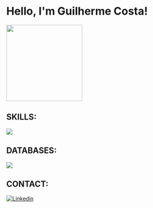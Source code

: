 <h1>
  Hello, I'm Guilherme Costa!
</h1>
 
 <div>
  <img height="200em" src="https://github-readme-stats.vercel.app/api/top-langs/?username=costagguilherme&layout=compact&langs_count=7&theme=dracula&hide=html,blade,ejs"/>

 </div>


  ## SKILLS:
  <img src="https://skillicons.dev/icons?i=php,laravel,nodejs,javascript,typescript,python,docker,linux,aws,googlecloud" />
  

  ## DATABASES:
  <img src="https://skillicons.dev/icons?i=mysql,mongodb,postgres,redis" />

  ## CONTACT:
  [![Linkedin](https://img.shields.io/badge/LinkedIn-0077B5?style=for-the-badge&logo=linkedin&logoColor=white)](https://www.linkedin.com/in/guilherme-lopes-4277391b1/)

  

